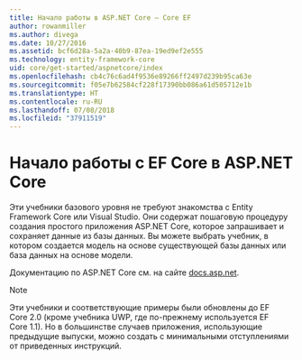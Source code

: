 ```yaml
---
title: Начало работы в ASP.NET Core — Core EF
author: rowanmiller
ms.author: divega
ms.date: 10/27/2016
ms.assetid: bcf6d28a-5a2a-40b9-87ea-19ed9ef2e555
ms.technology: entity-framework-core
uid: core/get-started/aspnetcore/index
ms.openlocfilehash: cb4c76c6ad4f9536e89266ff2497d239b95ca63e
ms.sourcegitcommit: f05e7b62584cf228f17390bb086a61d505712e1b
ms.translationtype: HT
ms.contentlocale: ru-RU
ms.lasthandoff: 07/08/2018
ms.locfileid: "37911519"
---
```

# <a name="getting-started-with-ef-core-on-aspnet-core"></a>Начало работы с EF Core в ASP.NET Core

Эти учебники базового уровня не требуют знакомства с Entity Framework Core или Visual Studio. Они содержат пошаговую процедуру создания простого приложения ASP.NET Core, которое запрашивает и сохраняет данные из базы данных. Вы можете выбрать учебник, в котором создается модель на основе существующей базы данных или база данных на основе модели.

Документацию по ASP.NET Core см. на сайте [docs.asp.net](https://docs.asp.net).

> [!NOTE]  
> Эти учебники и соответствующие примеры были обновлены до EF Core 2.0 (кроме учебника UWP, где по-прежнему используется EF Core 1.1). Но в большинстве случаев приложения, использующие предыдущие выпуски, можно создать с минимальными отступлениями от приведенных инструкций.
